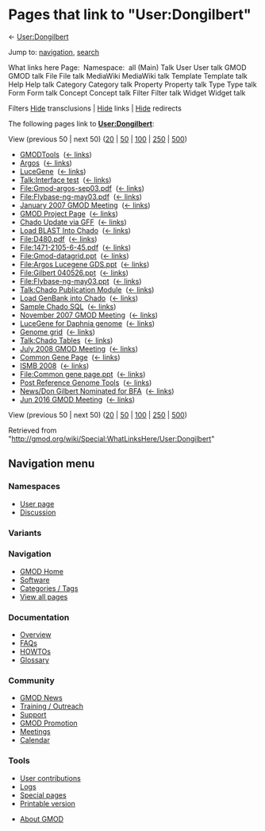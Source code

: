 <div id="mw-page-base" class="noprint">

</div>

<div id="mw-head-base" class="noprint">

</div>

<div id="content" class="mw-body" role="main">

<span id="top"></span>

<div id="mw-js-message" style="display:none;">

</div>



# <span dir="auto">Pages that link to "User:Dongilbert"</span>

<div id="bodyContent">

<div id="contentSub">

← [User:Dongilbert](/wiki/User:Dongilbert "User:Dongilbert")

</div>

<div id="jump-to-nav" class="mw-jump">

Jump to: [navigation](#mw-navigation), [search](#p-search)

</div>

<div id="mw-content-text">

What links here Page:  Namespace:  all (Main) Talk User User talk GMOD
GMOD talk File File talk MediaWiki MediaWiki talk Template Template talk
Help Help talk Category Category talk Property Property talk Type Type
talk Form Form talk Concept Concept talk Filter Filter talk Widget
Widget talk

Filters
[Hide](/mediawiki/index.php?title=Special:WhatLinksHere/User:Dongilbert&hidetrans=1 "Special:WhatLinksHere/User:Dongilbert")
transclusions \|
[Hide](/mediawiki/index.php?title=Special:WhatLinksHere/User:Dongilbert&hidelinks=1 "Special:WhatLinksHere/User:Dongilbert")
links \|
[Hide](/mediawiki/index.php?title=Special:WhatLinksHere/User:Dongilbert&hideredirs=1 "Special:WhatLinksHere/User:Dongilbert")
redirects

The following pages link to
**[User:Dongilbert](/wiki/User:Dongilbert "User:Dongilbert")**:

View (previous 50 \| next 50)
([20](/mediawiki/index.php?title=Special:WhatLinksHere/User:Dongilbert&limit=20 "Special:WhatLinksHere/User:Dongilbert")
\|
[50](/mediawiki/index.php?title=Special:WhatLinksHere/User:Dongilbert&limit=50 "Special:WhatLinksHere/User:Dongilbert")
\|
[100](/mediawiki/index.php?title=Special:WhatLinksHere/User:Dongilbert&limit=100 "Special:WhatLinksHere/User:Dongilbert")
\|
[250](/mediawiki/index.php?title=Special:WhatLinksHere/User:Dongilbert&limit=250 "Special:WhatLinksHere/User:Dongilbert")
\|
[500](/mediawiki/index.php?title=Special:WhatLinksHere/User:Dongilbert&limit=500 "Special:WhatLinksHere/User:Dongilbert"))

- [GMODTools](/wiki/GMODTools "GMODTools") ‎
  <span class="mw-whatlinkshere-tools">([←
  links](/mediawiki/index.php?title=Special:WhatLinksHere&target=GMODTools "Special:WhatLinksHere"))</span>
- [Argos](/wiki/Argos "Argos") ‎ <span class="mw-whatlinkshere-tools">([←
  links](/mediawiki/index.php?title=Special:WhatLinksHere&target=Argos "Special:WhatLinksHere"))</span>
- [LuceGene](/wiki/LuceGene "LuceGene") ‎
  <span class="mw-whatlinkshere-tools">([←
  links](/mediawiki/index.php?title=Special:WhatLinksHere&target=LuceGene "Special:WhatLinksHere"))</span>
- [Talk:Interface test](/wiki/Talk:Interface_test "Talk:Interface test")
  ‎ <span class="mw-whatlinkshere-tools">([←
  links](/mediawiki/index.php?title=Special:WhatLinksHere&target=Talk%3AInterface+test "Special:WhatLinksHere"))</span>
- [File:Gmod-argos-sep03.pdf](/wiki/File:Gmod-argos-sep03.pdf "File:Gmod-argos-sep03.pdf")
  ‎ <span class="mw-whatlinkshere-tools">([←
  links](/mediawiki/index.php?title=Special:WhatLinksHere&target=File%3AGmod-argos-sep03.pdf "Special:WhatLinksHere"))</span>
- [File:Flybase-ng-may03.pdf](/wiki/File:Flybase-ng-may03.pdf "File:Flybase-ng-may03.pdf")
  ‎ <span class="mw-whatlinkshere-tools">([←
  links](/mediawiki/index.php?title=Special:WhatLinksHere&target=File%3AFlybase-ng-may03.pdf "Special:WhatLinksHere"))</span>
- [January 2007 GMOD
  Meeting](/wiki/January_2007_GMOD_Meeting "January 2007 GMOD Meeting") ‎
  <span class="mw-whatlinkshere-tools">([←
  links](/mediawiki/index.php?title=Special:WhatLinksHere&target=January+2007+GMOD+Meeting "Special:WhatLinksHere"))</span>
- [GMOD Project Page](/wiki/GMOD_Project_Page "GMOD Project Page") ‎
  <span class="mw-whatlinkshere-tools">([←
  links](/mediawiki/index.php?title=Special:WhatLinksHere&target=GMOD+Project+Page "Special:WhatLinksHere"))</span>
- [Chado Update via
  GFF](/wiki/Chado_Update_via_GFF "Chado Update via GFF") ‎
  <span class="mw-whatlinkshere-tools">([←
  links](/mediawiki/index.php?title=Special:WhatLinksHere&target=Chado+Update+via+GFF "Special:WhatLinksHere"))</span>
- [Load BLAST Into
  Chado](/wiki/Load_BLAST_Into_Chado "Load BLAST Into Chado") ‎
  <span class="mw-whatlinkshere-tools">([←
  links](/mediawiki/index.php?title=Special:WhatLinksHere&target=Load+BLAST+Into+Chado "Special:WhatLinksHere"))</span>
- [File:D480.pdf](/wiki/File:D480.pdf "File:D480.pdf") ‎
  <span class="mw-whatlinkshere-tools">([←
  links](/mediawiki/index.php?title=Special:WhatLinksHere&target=File%3AD480.pdf "Special:WhatLinksHere"))</span>
- [File:1471-2105-6-45.pdf](/wiki/File:1471-2105-6-45.pdf "File:1471-2105-6-45.pdf")
  ‎ <span class="mw-whatlinkshere-tools">([←
  links](/mediawiki/index.php?title=Special:WhatLinksHere&target=File%3A1471-2105-6-45.pdf "Special:WhatLinksHere"))</span>
- [File:Gmod-datagrid.ppt](/wiki/File:Gmod-datagrid.ppt "File:Gmod-datagrid.ppt")
  ‎ <span class="mw-whatlinkshere-tools">([←
  links](/mediawiki/index.php?title=Special:WhatLinksHere&target=File%3AGmod-datagrid.ppt "Special:WhatLinksHere"))</span>
- [File:Argos Lucegene
  GDS.ppt](/wiki/File:Argos_Lucegene_GDS.ppt "File:Argos Lucegene GDS.ppt")
  ‎ <span class="mw-whatlinkshere-tools">([←
  links](/mediawiki/index.php?title=Special:WhatLinksHere&target=File%3AArgos+Lucegene+GDS.ppt "Special:WhatLinksHere"))</span>
- [File:Gilbert
  040526.ppt](/wiki/File:Gilbert_040526.ppt "File:Gilbert 040526.ppt") ‎
  <span class="mw-whatlinkshere-tools">([←
  links](/mediawiki/index.php?title=Special:WhatLinksHere&target=File%3AGilbert+040526.ppt "Special:WhatLinksHere"))</span>
- [File:Flybase-ng-may03.ppt](/wiki/File:Flybase-ng-may03.ppt "File:Flybase-ng-may03.ppt")
  ‎ <span class="mw-whatlinkshere-tools">([←
  links](/mediawiki/index.php?title=Special:WhatLinksHere&target=File%3AFlybase-ng-may03.ppt "Special:WhatLinksHere"))</span>
- [Talk:Chado Publication
  Module](/wiki/Talk:Chado_Publication_Module "Talk:Chado Publication Module")
  ‎ <span class="mw-whatlinkshere-tools">([←
  links](/mediawiki/index.php?title=Special:WhatLinksHere&target=Talk%3AChado+Publication+Module "Special:WhatLinksHere"))</span>
- [Load GenBank into
  Chado](/wiki/Load_GenBank_into_Chado "Load GenBank into Chado") ‎
  <span class="mw-whatlinkshere-tools">([←
  links](/mediawiki/index.php?title=Special:WhatLinksHere&target=Load+GenBank+into+Chado "Special:WhatLinksHere"))</span>
- [Sample Chado SQL](/wiki/Sample_Chado_SQL "Sample Chado SQL") ‎
  <span class="mw-whatlinkshere-tools">([←
  links](/mediawiki/index.php?title=Special:WhatLinksHere&target=Sample+Chado+SQL "Special:WhatLinksHere"))</span>
- [November 2007 GMOD
  Meeting](/wiki/November_2007_GMOD_Meeting "November 2007 GMOD Meeting")
  ‎ <span class="mw-whatlinkshere-tools">([←
  links](/mediawiki/index.php?title=Special:WhatLinksHere&target=November+2007+GMOD+Meeting "Special:WhatLinksHere"))</span>
- [LuceGene for Daphnia
  genome](/wiki/LuceGene_for_Daphnia_genome "LuceGene for Daphnia genome")
  ‎ <span class="mw-whatlinkshere-tools">([←
  links](/mediawiki/index.php?title=Special:WhatLinksHere&target=LuceGene+for+Daphnia+genome "Special:WhatLinksHere"))</span>
- [Genome grid](/wiki/Genome_grid "Genome grid") ‎
  <span class="mw-whatlinkshere-tools">([←
  links](/mediawiki/index.php?title=Special:WhatLinksHere&target=Genome+grid "Special:WhatLinksHere"))</span>
- [Talk:Chado Tables](/wiki/Talk:Chado_Tables "Talk:Chado Tables") ‎
  <span class="mw-whatlinkshere-tools">([←
  links](/mediawiki/index.php?title=Special:WhatLinksHere&target=Talk%3AChado+Tables "Special:WhatLinksHere"))</span>
- [July 2008 GMOD
  Meeting](/wiki/July_2008_GMOD_Meeting "July 2008 GMOD Meeting") ‎
  <span class="mw-whatlinkshere-tools">([←
  links](/mediawiki/index.php?title=Special:WhatLinksHere&target=July+2008+GMOD+Meeting "Special:WhatLinksHere"))</span>
- [Common Gene Page](/wiki/Common_Gene_Page "Common Gene Page") ‎
  <span class="mw-whatlinkshere-tools">([←
  links](/mediawiki/index.php?title=Special:WhatLinksHere&target=Common+Gene+Page "Special:WhatLinksHere"))</span>
- [ISMB 2008](/wiki/ISMB_2008 "ISMB 2008") ‎
  <span class="mw-whatlinkshere-tools">([←
  links](/mediawiki/index.php?title=Special:WhatLinksHere&target=ISMB+2008 "Special:WhatLinksHere"))</span>
- [File:Common gene
  page.ppt](/wiki/File:Common_gene_page.ppt "File:Common gene page.ppt")
  ‎ <span class="mw-whatlinkshere-tools">([←
  links](/mediawiki/index.php?title=Special:WhatLinksHere&target=File%3ACommon+gene+page.ppt "Special:WhatLinksHere"))</span>
- [Post Reference Genome
  Tools](/wiki/Post_Reference_Genome_Tools "Post Reference Genome Tools")
  ‎ <span class="mw-whatlinkshere-tools">([←
  links](/mediawiki/index.php?title=Special:WhatLinksHere&target=Post+Reference+Genome+Tools "Special:WhatLinksHere"))</span>
- [News/Don Gilbert Nominated for
  BFA](/wiki/News/Don_Gilbert_Nominated_for_BFA "News/Don Gilbert Nominated for BFA")
  ‎ <span class="mw-whatlinkshere-tools">([←
  links](/mediawiki/index.php?title=Special:WhatLinksHere&target=News%2FDon+Gilbert+Nominated+for+BFA "Special:WhatLinksHere"))</span>
- [Jun 2016 GMOD
  Meeting](/wiki/Jun_2016_GMOD_Meeting "Jun 2016 GMOD Meeting") ‎
  <span class="mw-whatlinkshere-tools">([←
  links](/mediawiki/index.php?title=Special:WhatLinksHere&target=Jun+2016+GMOD+Meeting "Special:WhatLinksHere"))</span>

View (previous 50 \| next 50)
([20](/mediawiki/index.php?title=Special:WhatLinksHere/User:Dongilbert&limit=20 "Special:WhatLinksHere/User:Dongilbert")
\|
[50](/mediawiki/index.php?title=Special:WhatLinksHere/User:Dongilbert&limit=50 "Special:WhatLinksHere/User:Dongilbert")
\|
[100](/mediawiki/index.php?title=Special:WhatLinksHere/User:Dongilbert&limit=100 "Special:WhatLinksHere/User:Dongilbert")
\|
[250](/mediawiki/index.php?title=Special:WhatLinksHere/User:Dongilbert&limit=250 "Special:WhatLinksHere/User:Dongilbert")
\|
[500](/mediawiki/index.php?title=Special:WhatLinksHere/User:Dongilbert&limit=500 "Special:WhatLinksHere/User:Dongilbert"))

</div>

<div class="printfooter">

Retrieved from
"<http://gmod.org/wiki/Special:WhatLinksHere/User:Dongilbert>"

</div>

<div id="catlinks" class="catlinks catlinks-allhidden">

</div>

<div class="visualClear">

</div>

</div>

</div>

<div id="mw-navigation">

## Navigation menu

<div id="mw-head">



<div id="left-navigation">

<div id="p-namespaces" class="vectorTabs" role="navigation"
aria-labelledby="p-namespaces-label">

### Namespaces

- <span id="ca-nstab-user"><a href="/wiki/User:Dongilbert" accesskey="c"
  title="View the user page [c]">User page</a></span>
- <span id="ca-talk"><a
  href="/mediawiki/index.php?title=User_talk:Dongilbert&amp;action=edit&amp;redlink=1"
  accesskey="t"
  title="Discussion about the content page [t]">Discussion</a></span>

</div>

<div id="p-variants" class="vectorMenu emptyPortlet" role="navigation"
aria-labelledby="p-variants-label">

### 

### Variants[](#)

<div class="menu">

</div>

</div>

</div>





</div>

</div>

</div>

<div id="mw-panel">

<div id="p-logo" role="banner">

<a href="/wiki/Main_Page"
style="background-image: url(http://gmod.org/images/GMOD-cogs.png);"
title="Visit the main page"></a>

</div>

<div id="p-Navigation" class="portal" role="navigation"
aria-labelledby="p-Navigation-label">

### Navigation

<div class="body">

- <span id="n-GMOD-Home">[GMOD Home](/wiki/Main_Page)</span>
- <span id="n-Software">[Software](/wiki/GMOD_Components)</span>
- <span id="n-Categories-.2F-Tags">[Categories /
  Tags](/wiki/Categories)</span>
- <span id="n-View-all-pages">[View all
  pages](/wiki/Special:AllPages)</span>

</div>

</div>

<div id="p-Documentation" class="portal" role="navigation"
aria-labelledby="p-Documentation-label">

### Documentation

<div class="body">

- <span id="n-Overview">[Overview](/wiki/Overview)</span>
- <span id="n-FAQs">[FAQs](/wiki/Category:FAQ)</span>
- <span id="n-HOWTOs">[HOWTOs](/wiki/Category:HOWTO)</span>
- <span id="n-Glossary">[Glossary](/wiki/Glossary)</span>

</div>

</div>

<div id="p-Community" class="portal" role="navigation"
aria-labelledby="p-Community-label">

### Community

<div class="body">

- <span id="n-GMOD-News">[GMOD News](/wiki/GMOD_News)</span>
- <span id="n-Training-.2F-Outreach">[Training /
  Outreach](/wiki/Training_and_Outreach)</span>
- <span id="n-Support">[Support](/wiki/Support)</span>
- <span id="n-GMOD-Promotion">[GMOD
  Promotion](/wiki/GMOD_Promotion)</span>
- <span id="n-Meetings">[Meetings](/wiki/Meetings)</span>
- <span id="n-Calendar">[Calendar](/wiki/Calendar)</span>

</div>

</div>

<div id="p-tb" class="portal" role="navigation"
aria-labelledby="p-tb-label">

### Tools

<div class="body">

- <span id="t-contributions">[User
  contributions](/wiki/Special:Contributions/Dongilbert "A list of contributions of this user")</span>
- <span id="t-log">[Logs](/wiki/Special:Log/Dongilbert)</span>
- <span id="t-specialpages"><a href="/wiki/Special:SpecialPages" accesskey="q"
  title="A list of all special pages [q]">Special pages</a></span>
- <span id="t-print"><a
  href="/mediawiki/index.php?title=Special:WhatLinksHere/User:Dongilbert&amp;printable=yes"
  rel="alternate" accesskey="p"
  title="Printable version of this page [p]">Printable version</a></span>

</div>

</div>

</div>

</div>

<div id="footer" role="contentinfo">

- <span id="footer-places-about">[About
  GMOD](/wiki/GMOD:About "GMOD:About")</span>

<!-- -->






</div>

